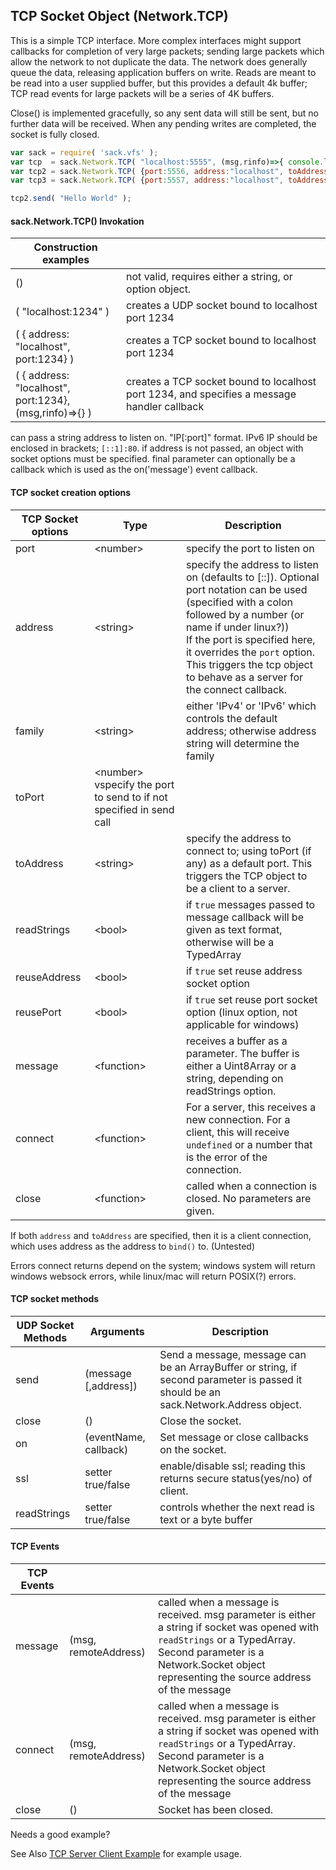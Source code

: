 

## TCP Socket Object (Network.TCP)

This is a simple TCP interface.  More complex interfaces might support callbacks for completion of very large packets; sending
large packets which allow the network to not duplicate the data.  The network does generally queue the data, releasing application
buffers on write.  Reads are meant to be read into a user supplied buffer, but this provides a default 4k buffer; TCP read events for
large packets will be a series of 4K buffers.

Close() is implemented gracefully, so any sent data will still be sent, but no further data will be received.  When any pending writes
are completed, the socket is fully closed.


``` js
var sack = require( 'sack.vfs' );
var tcp  = sack.Network.TCP( "localhost:5555", (msg,rinfo)=>{ console.log( "got message:", msg ) } );
var tcp2 = sack.Network.TCP( {port:5556, address:"localhost", toAddress:"localhost:5555" }, (msg,rinfo)=>{ console.log( "got message:", msg ) } );
var tcp3 = sack.Network.TCP( {port:5557, address:"localhost", toAddress:"localhost", toPort:5555, message:(msg,rinfo)=>{ console.log( "got message:", msg ) } );

tcp2.send( "Hello World" );

```

#### sack.Network.TCP() Invokation

| Construction examples |  |
|-----|----|
| ()  | not valid, requires either a string, or option object. |
| ( "localhost:1234" ) | creates a UDP socket bound to localhost port 1234 |
| ( { address: "localhost",<BR>port:1234} ) | creates a TCP socket bound to localhost port 1234 |
| ( { address: "localhost",<BR>port:1234}, (msg,rinfo)=>{} ) | creates a TCP socket bound to localhost port 1234, and specifies a message handler callback |

  can pass a string address to listen on.  "IP[:port]" format.  IPv6 IP should be enclosed in brackets;  `[::1]:80`.
  if address is not passed, an object with socket options must be specified.
  final parameter can optionally be a callback which is used as the on('message') event callback.

#### TCP socket creation options

| TCP Socket options | Type | Description  |
|----|----|---|
| port  | &lt;number&gt; |specify the port to listen on |
| address | &lt;string&gt; |specify the address to listen on (defaults to [::]). Optional port notation can be used (specified with a colon followed by a number (or name if under linux?))<BR>If the port is specified here, it overrides the `port` option.  This triggers the tcp object to behave as a server for the connect callback.|
| family | &lt;string&gt; |either 'IPv4' or 'IPv6' which controls the default address; otherwise address string will determine the family |
| toPort | &lt;number&gt; vspecify the port to send to if not specified in send call |
| toAddress | &lt;string&gt; |specify the address to connect to; using toPort (if any) as a default port.  This triggers the TCP object to be a client to a server.|
| readStrings | &lt;bool&gt;| if `true` messages passed to message callback will be given as text format, otherwise will be a TypedArray |
| reuseAddress | &lt;bool&gt; |if `true` set reuse address socket option |
| reusePort | &lt;bool&gt; |if `true` set reuse port socket option (linux option, not applicable for windows) |
| message | &lt;function&gt; | receives a buffer as a parameter.  The buffer is either a Uint8Array or a string, depending on readStrings option.  |
| connect | &lt;function&gt; | For a server, this receives a new connection.  For a client, this will receive `undefined` or a number that is the error of the connection. |
| close | &lt;function&gt; | called when a connection is closed.  No parameters are given. |

If both `address` and `toAddress` are specified, then it is a client connection, which uses address as the address to `bind()` to.  (Untested)

Errors connect returns depend on the system; windows system will return windows websock errors, while linux/mac will return POSIX(?) errors.

#### TCP socket methods

| UDP Socket Methods | Arguments | Description  |
|-----|-----|-----|
| send | (message [,address]) | Send a message, message can be an ArrayBuffer or string,   if second parameter is passed it should be an sack.Network.Address object. |
| close | () | Close the socket. |
| on | (eventName, callback) | Set message or close callbacks on the socket. |
| ssl | setter true/false | enable/disable ssl; reading this returns secure status(yes/no) of client. |
| readStrings | setter true/false | controls whether the next read is text or a byte buffer |

#### TCP Events

| TCP Events |  |  |
|----|----|----|
| message | (msg, remoteAddress) | called when a message is received.  msg parameter is either a string if socket was opened with `readStrings` or a TypedArray.  Second parameter is a Network.Socket object representing the source address of the message |
| connect | (msg, remoteAddress) | called when a message is received.  msg parameter is either a string if socket was opened with `readStrings` or a TypedArray.  Second parameter is a Network.Socket object representing the source address of the message |
| close | () | Socket has been closed. | 


Needs a good example?

See Also [TCP Server Client Example](https://github.com/d3x0r/sack.vfs/blob/master/tests/tcp/) for example usage.
